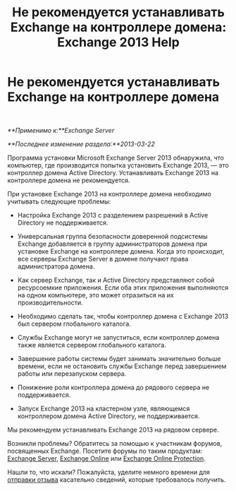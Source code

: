 ﻿---
title: 'Не рекомендуется устанавливать Exchange на контроллере домена: Exchange 2013 Help'
TOCTitle: Не рекомендуется устанавливать Exchange на контроллере домена
ms:assetid: 48922de2-a68c-4092-96a5-d38c8e5f49f5
ms:mtpsurl: https://technet.microsoft.com/ru-ru/library/ms.exch.setupreadiness.warninginstallexchangerolesondomaincontroller(v=EXCHG.150)
ms:contentKeyID: 50488001
ms.date: 04/30/2018
mtps_version: v=EXCHG.150
ms.translationtype: HT
---

# Не рекомендуется устанавливать Exchange на контроллере домена

 

_**Применимо к:**Exchange Server_

_**Последнее изменение раздела:**2013-03-22_

Программа установки Microsoft Exchange Server 2013 обнаружила, что компьютер, где производится попытка установить Exchange 2013, — это контроллер домена Active Directory. Устанавливать Exchange 2013 на контроллере домена не рекомендуется.

При установке Exchange 2013 на контроллере домена необходимо учитывать следующие проблемы:

  - Настройка Exchange 2013 с разделением разрешений в Active Directory не поддерживается.

  - Универсальная группа безопасности доверенной подсистемы Exchange добавляется в группу администраторов домена при установке Exchange на контроллере домена. Когда это происходит, все серверы Exchange Server в домене получают права администратора домена.

  - Как сервер Exchange, так и Active Directory представляют собой ресурсоемкие приложения. Если оба этих приложения выполняются на одном компьютере, это может отразиться на их производительности.

  - Необходимо сделать так, чтобы контроллер домена с Exchange 2013 был сервером глобального каталога.

  - Службы Exchange могут не запуститься, если контроллер домена также является сервером глобального каталога.

  - Завершение работы системы будет занимать значительно больше времени, если не остановить службы Exchange перед завершением работы или перезапуском сервера.

  - Понижение роли контроллера домена до рядового сервера не поддерживается.

  - Запуск Exchange 2013 на кластерном узле, являющемся контроллером домена Active Directory, не поддерживается.

Мы рекомендуем устанавливать Exchange 2013 на рядовом сервере.

Возникли проблемы? Обратитесь за помощью к участникам форумов, посвященных Exchange. Посетите форумы по таким продуктам: [Exchange Server](https://go.microsoft.com/fwlink/p/?linkid=60612), [Exchange Online](https://go.microsoft.com/fwlink/p/?linkid=267542) или [Exchange Online Protection](https://go.microsoft.com/fwlink/p/?linkid=285351).

Нашли то, что искали? Пожалуйста, уделите немного времени для [отправки отзыва](mailto:exsetuphelpfeedback@microsoft.com?subject=exchange%202013%20setup%20help%20feedbac) касательно сведений, которые требовалось получить.

